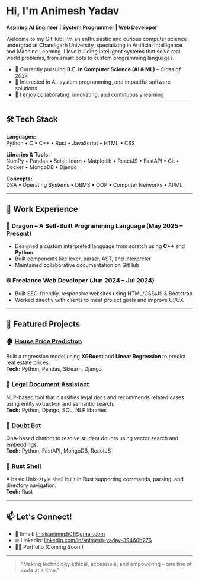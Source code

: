 #  Hi, I'm Animesh Yadav

**Aspiring AI Engineer | System Programmer | Web Developer**

Welcome to my GitHub! I'm an enthusiastic and curious computer science undergrad at Chandigarh University, specializing in Artificial Intelligence and Machine Learning. I love building intelligent systems that solve real-world problems, from smart bots to custom programming languages.

- 📍 Currently pursuing **B.E. in Computer Science (AI & ML)** – *Class of 2027*
- 🧠 Interested in AI, system programming, and impactful software solutions
- 💬 I enjoy collaborating, innovating, and continuously learning

---

## 🛠️ Tech Stack

**Languages:**  
Python • C • C++ • Rust • JavaScript • HTML • CSS

**Libraries & Tools:**  
NumPy • Pandas • Scikit-learn • Matplotlib • ReactJS • FastAPI • Git • Docker • MongoDB • Django

**Concepts:**  
DSA • Operating Systems • DBMS • OOP • Computer Networks • AI/ML

---

## 💼 Work Experience

### 🐉 Dragon – A Self-Built Programming Language (May 2025 – Present)
- Designed a custom interpreted language from scratch using **C++** and **Python**
- Built components like lexer, parser, AST, and interpreter
- Maintained collaborative documentation on GitHub

### 🌐 Freelance Web Developer (Jun 2024 – Jul 2024)
- Built SEO-friendly, responsive websites using HTML/CSS/JS & Bootstrap
- Worked directly with clients to meet project goals and improve UI/UX

---

## 📂 Featured Projects

### 🏠 [House Price Prediction](https://github.com/thisisanimesh01/House-Price-Prediction)
Built a regression model using **XGBoost** and **Linear Regression** to predict real estate prices.  
**Tech:** Python, Pandas, Sklearn, Django

### 📄 [Legal Document Assistant](https://github.com/thisisanimesh01/Legal_Document_Assistant)  
NLP-based tool that classifies legal docs and recommends related cases using entity extraction and semantic search.  
**Tech:** Python, Django, SQL, NLP libraries

### 🤖 [Doubt Bot](https://github.com/thisisanimesh01/Doubt_BOT)  
QnA-based chatbot to resolve student doubts using vector search and embeddings.  
**Tech:** Python, FastAPI, MongoDB, ReactJS

### 🧾 [Rust Shell](https://github.com/thisisanimesh01/My-Rust-Shell)  
A basic Unix-style shell built in Rust supporting commands, parsing, and directory navigation.  
**Tech:** Rust

---

## 📫 Let's Connect!

- 📧 Email: [thisisanimesh01@gmail.com](mailto:thisisanimesh01@gmail.com)
- 🌐 LinkedIn: [linkedin.com/in/animesh-yadav-39460b276](https://linkedin.com/in/animesh-yadav-39460b276)
- 🧑‍💻 Portfolio (Coming Soon!)

---

> “Making technology ethical, accessible, and empowering – one line of code at a time.”

